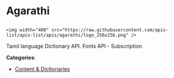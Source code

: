 # Agarathi<p align="center">
    <img width="400" src="https://raw.githubusercontent.com/apis-list/apis-list/apis/agarathi/logo_256x256.png" />
</p>

Tamil language Dictionary API. Fonts API - Subscription

**Categories**:

- [Content & Dictionaries](https://github/apis-list/apis-list#content-and-dictionaries)





